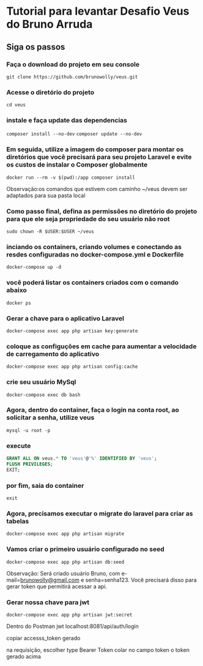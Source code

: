 
# Tutorial para levantar Desafio Veus do Bruno Arruda

## Siga os passos

### Faça o download do projeto em seu console

```git clone https://github.com/brunowolly/veus.git```

### Acesse o diretório do projeto

```cd veus```

### instale e faça update das dependencias

```composer install --no-dev```
```composer update --no-dev```

### Em seguida, utilize a imagem do composer para montar os diretórios que você precisará para seu projeto Laravel e evite os custos de instalar o Composer globalmente

```docker run --rm -v $(pwd):/app composer install```

Observação:os comandos que estivem com caminho ~/veus devem ser adaptados para sua pasta local

### Como passo final, defina as permissões no diretório do projeto para que ele seja propriedade do seu usuário não root

```sudo chown -R $USER:$USER ~/veus```

### inciando os containers, criando volumes e conectando as resdes configuradas no docker-compose.yml e Dockerfile

```docker-compose up -d```

### você poderá listar os containers criados com o comando abaixo

```docker ps```

### Gerar a chave para o aplicativo Laravel

```docker-compose exec app php artisan key:generate```

### coloque as configuções em cache para aumentar a velocidade de carregamento do aplicativo

```docker-compose exec app php artisan config:cache```

### crie seu usuário MySql

```docker-compose exec db bash```

### Agora, dentro do container, faça o login na conta root, ao solicitar a senha, utilize veus

```mysql -u root -p```

### execute

```sql
GRANT ALL ON veus.* TO 'veus'@'%' IDENTIFIED BY 'veus';
FLUSH PRIVILEGES;
EXIT;
```

### por fim, saia do container

```exit```

### Agora, precisamos executar o migrate do laravel para criar as tabelas

```docker-compose exec app php artisan migrate```

### Vamos criar o primeiro usuário configurado no seed

```docker-compose exec app php artisan db:seed```

Observação:
Será criado usuário Bruno, com e-mail=brunowolly@gmail.com e senha=senha123. Você precisará disso para gerar token que permitirá acessar a api.

### Gerar nossa chave para jwt

```docker-compose exec app php artisan jwt:secret```

Dentro do Postman
jwt
localhost:8081/api/auth/login

copiar accesss_token gerado

na requisição,
escolher type Bearer Token
colar no campo token o token gerado acima
